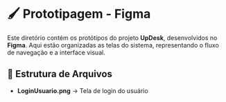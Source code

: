 # 🖌️ Prototipagem - Figma

Este diretório contém os protótipos do projeto **UpDesk**, desenvolvidos no **Figma**. Aqui estão organizadas as telas do sistema, representando o fluxo de navegação e a interface visual.

## 📂 Estrutura de Arquivos

- **LoginUsuario.png** → Tela de login do usuário  
